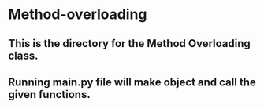 # Method-overloading
## This is the directory for the Method Overloading class.
## Running main.py file will make object and call the given functions.